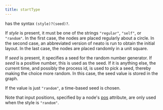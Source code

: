 ```yaml
---
title: startType
---
```

has the syntax `(style)?(seed)?`.

If _style_ is present, it must be one of the strings `"regular"`, `"self"`,
or `"random"`. In the first case, the nodes are placed regularly about a
circle. In the second case, an abbreviated version of neato is run to obtain
the initial layout. In the last case, the nodes are placed randomly in a unit
square.

If _seed_ is present, it specifies a seed for the random number generator. If
_seed_ is a positive number, this is used as the seed. If it is anything
else, the current time, and possibly the process id, is used to pick a seed,
thereby making the choice more random. In this case, the seed value is stored
in the graph.

If the value is just `"random"`, a time-based seed is chosen.

Note that input positions, specified by a node's [pos](#d:pos) attribute, are
only used when the style is `"random"`.
